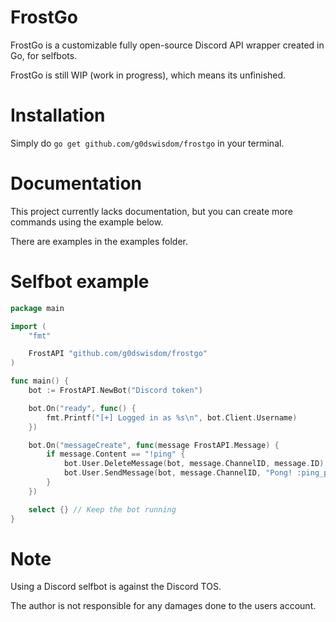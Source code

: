 # FrostGo
FrostGo is a customizable fully open-source Discord API wrapper created in Go, for selfbots.

FrostGo is still WIP (work in progress), which means its unfinished.
# Installation
Simply do `go get github.com/g0dswisdom/frostgo` in your terminal.
# Documentation
This project currently lacks documentation, but you can create more commands using the example below.

There are examples in the examples folder.
# Selfbot example
```go
package main

import (
	"fmt"

	FrostAPI "github.com/g0dswisdom/frostgo"
)

func main() {
	bot := FrostAPI.NewBot("Discord token")

	bot.On("ready", func() {
		fmt.Printf("[+] Logged in as %s\n", bot.Client.Username)
	})

	bot.On("messageCreate", func(message FrostAPI.Message) {
		if message.Content == "!ping" {
			bot.User.DeleteMessage(bot, message.ChannelID, message.ID)
			bot.User.SendMessage(bot, message.ChannelID, "Pong! :ping_pong:")
		}
	})

	select {} // Keep the bot running
}
```
# Note
Using a Discord selfbot is against the Discord TOS.

The author is not responsible for any damages done to the users account.